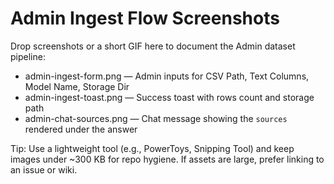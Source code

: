 # Admin Ingest Flow Screenshots

Drop screenshots or a short GIF here to document the Admin dataset pipeline:

-   admin-ingest-form.png — Admin inputs for CSV Path, Text Columns, Model Name, Storage Dir
-   admin-ingest-toast.png — Success toast with rows count and storage path
-   admin-chat-sources.png — Chat message showing the `sources` rendered under the answer

Tip: Use a lightweight tool (e.g., PowerToys, Snipping Tool) and keep images under ~300 KB for repo hygiene. If assets are large, prefer linking to an issue or wiki.
